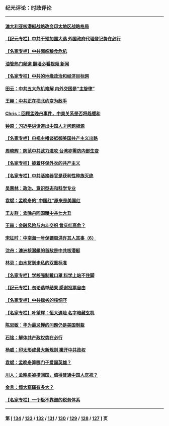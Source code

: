 ### 纪元评论：时政评论
---
#### [澳大利亚核潜艇战略改变印太地区战略格局](../../pages/nsc1025/n13269759.md?09300330) 
#### [【纪元专栏】中共干预加国大选 外国政府代理登记势在必行](../../pages/nsc1025/n13269626.md?09300330) 
#### [【名家专栏】中共面临粮食危机](../../pages/nsc1025/n13269236.md?09300330) 
#### [油管热门频道 翻墙必看视频 新闻](ok?09300330)
#### [【名家专栏】中共的地缘政治和经济目标网](../../pages/nsc1025/n13269340.md?09300330) 
#### [田云：中共五大危机难解 内外交困是“主旋律”](../../pages/nsc1025/n13268548.md?09300330) 
#### [王赫：中共正在把北约变为敌手](../../pages/nsc1025/n13268403.md?09300330) 
#### [Chris：回顾孟晚舟事件，中美关系是否将趋缓和](../../pages/nsc1025/n13267242.md?09300330) 
#### [钟原：习近平讲话道出中国人才问题根源](../../pages/nsc1025/n13267366.md?09300330) 
#### [【名家专栏】电视主播谈抵御美国共产主义出路](../../pages/nsc1025/n13266273.md?09300330) 
#### [周晓辉：防范中共武力进攻 台湾亦需防内部生变](../../pages/nsc1025/n13267493.md?09300330) 
#### [【名家专栏】披着环保外衣的共产主义](../../pages/nsc1025/n13266545.md?09300330) 
#### [【名家专栏】中共活摘器官是获利性种族灭绝](../../pages/nsc1025/n13266810.md?09300330) 
#### [吴惠林：政治、意识型态和科学专业](../../pages/nsc1025/n13266138.md?09300330) 
#### [袁斌：孟晚舟的“中国红”原来是美国红](../../pages/nsc1025/n13265790.md?09300330) 
#### [王友群：孟晚舟回国曝中共七大丑](../../pages/nsc1025/n13265011.md?09300330) 
#### [王赫：金融风险与内斗交织 曾庆红高危？](../../pages/nsc1025/n13265300.md?09300330) 
#### [宋征时：中南海一号保镖周洪许其人其事（6）](../../pages/nsc1025/n13264733.md?09300330) 
#### [沈舟：澳洲核潜艇的首敌是中共核潜艇](../../pages/nsc1025/n13264963.md?09300330) 
#### [林忌：由水货到走私的双重标准](../../pages/nsc1025/n13265111.md?09300330) 
#### [【名家专栏】学校强制戴口罩 科学上站不住脚](../../pages/nsc1025/n13264027.md?09300330) 
#### [【纪元专栏】勿论选举结果 感谢投票自由](../../pages/nsc1025/n13253946.md?09300330) 
#### [【名家专栏】中共拙劣的核恫吓](../../pages/nsc1025/n13264061.md?09300330) 
#### [【名家专栏】叶望辉：恒大遇险 名字暗藏玄机](../../pages/nsc1025/n13264042.md?09300330) 
#### [陈思敏：华为最忌惮的问题仍是美国制裁](../../pages/nsc1025/n13263824.md?09300330) 
#### [石铭：解体共产政权势在必行](../../pages/nsc1025/n13263230.md?09300330) 
#### [杨威：印太形成最大新规则 撇开中共政权](../../pages/nsc1025/n13262477.md?09300330) 
#### [袁斌：孟晚舟算哪门子爱国英雄？](../../pages/nsc1025/n13263016.md?09300330) 
#### [川人：孟晚舟被捞回国，值得普通中国人庆祝？](../../pages/nsc1025/n13262668.md?09300330) 
#### [金言：恒大窟窿有多大？](../../pages/nsc1025/n13262437.md?09300330) 
#### [【名家专栏】一个极不靠谱的税务体系](../../pages/nsc1025/n13261478.md?09300330) 

---
#### 第 [ [134](./134.md?09300330) / [133](./133.md?09300330) / [132](./132.md?09300330) / [131](./131.md?09300330) / [130](./130.md?09300330) / [129](./129.md?09300330) / [128](./128.md?09300330) / [127](./127.md?09300330) ] 页
